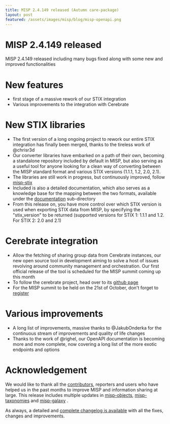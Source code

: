 ```yaml
---
title: MISP 2.4.149 released (Autumn care-package)
layout: post
featured: /assets/images/misp/blog/misp-openapi.png
---
```


# MISP 2.4.149 released

MISP 2.4.149 released including many bugs fixed along with some new and improved functionalities

# New features

- first stage of a massive rework of our STIX integration
- Various improvements to the integration with Cerebrate

# New STIX libraries

- The first version of a long ongoing project to rework our entire STIX integration has finally been merged, thanks to the tireless work of @chrisr3d
- Our converter libraries have embarked on a path of their own, becoming a standalone repository included by default in MISP, but also serving as a useful tool for anyone looking for a clean way of converting between the MISP standard format and various STIX versions (1.1.1, 1.2, 2.0, 2.1).
- The libraries are still work in progress, but continuously improved, follow [misp-stix](https://github.com/MISP/misp-stix)
- Included is also a detailed documentation, which also serves as a knowledge base for the mapping between the two formats, available under the [documentation](https://github.com/MISP/misp-stix/tree/main/documentation) sub-directory
- From this release on, you have more control over which STIX version is used when exporting STIX data from MISP, by specifying the "stix_version" to be returned (supported versions for STIX 1: 1.1.1 and 1.2. For STIX 2: 2.0 and 2.1)

# Cerebrate integration

- Allow the fetching of sharing group data from Cerebrate instances, our new open source tool in development aiming to solve a host of issues revolving around community management and orchestration. Our first official release of the tool is scheduled for the MISP summit coming up this month
- To follow the cerebrate project, head over to its [github page](https://github.com/cerebrate-project/cerebrate)
- For the MISP summit to be held on the 21st of October, don't forget to [register](https://www.misp-project.org/misp-summit)


# Various improvements

- A long list of improvements, massive thanks to @JakubOnderka for the continuous stream of improvements and quality of life changes
- Thanks to the work of @righel, our OpenAPI documentation is becoming more and more complete, now covering a long list of the more exotic endpoints and options

# Acknowledgement

We would like to thank all the [contributors](https://www.misp-project.org/contributors), reporters and users who have helped us in the past months to improve MISP and information sharing at large. This release includes multiple updates in [misp-objects](https://www.misp-project.org/objects.html), [misp-taxonomies](https://www.misp-project.org/taxonomies.html) and [misp-galaxy](https://www.misp-project.org/galaxy.html)
.

As always, a detailed and [complete changelog is available](https://www.misp-project.org/Changelog.txt) with all the fixes, changes and improvements.

